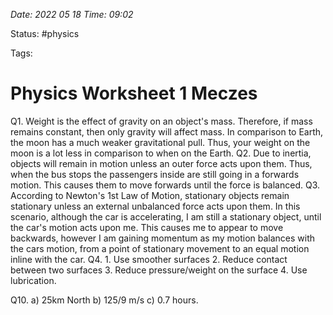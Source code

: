
*Date: 2022 05 18 Time: 09:02*

Status: #physics

Tags: 
# Physics Worksheet 1 Meczes


Q1. Weight is the effect of gravity on an object's mass. Therefore, if mass remains constant, then only gravity will affect mass. In comparison to Earth, the moon has a much weaker gravitational pull. Thus, your weight on the moon is a lot less in comparison to when on the Earth.
Q2. Due to inertia, objects will remain in motion unless an outer force acts upon them. Thus, when the bus stops the passengers inside are still going in a forwards motion. This causes them to move forwards until the force is balanced.
Q3. According to Newton's 1st Law of Motion, stationary objects remain stationary unless an external unbalanced force acts upon them. In this scenario, although the car is accelerating, I am still a stationary object, until the car's motion acts upon me. This causes me to appear to move backwards, however I am gaining momentum as my motion balances with the cars motion, from a point of stationary movement to an equal motion inline with the car.
Q4. 1. Use smoother surfaces 2. Reduce contact between two surfaces 3. Reduce pressure/weight on the surface 4. Use lubrication.

Q10. 
a) 25km North
b) 125/9 m/s
c) 0.7 hours.